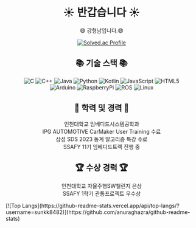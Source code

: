 <h1 align="center">☀️ 반갑습니다 ☀️</h1>
<p align="center">😄 강형남입니다.😄</p>
<div align="center">
  <a href="https://solved.ac/sunkk8482">
    <img src="http://mazassumnida.wtf/api/generate_badge?boj=sunkk8482" alt="Solved.ac Profile" />
  </a>
</div>
<h2 align="center">📚 기술 스택 📚</h2>
<div align="center">
  <img src="https://img.shields.io/badge/C-A8B9CC?style=for-the-badge&logo=C&logoColor=white" alt="C"/>
  <img src="https://img.shields.io/badge/C++-00599C?style=for-the-badge&logo=C++&logoColor=white" alt="C++"/>
  <img src="https://img.shields.io/badge/Java-007396?style=for-the-badge&logo=java&logoColor=white" alt="Java"/>
  <img src="https://img.shields.io/badge/Python-3776AB?style=for-the-badge&logo=python&logoColor=white" alt="Python"/>
  <img src="https://img.shields.io/badge/Kotlin-7F52FF?style=for-the-badge&logo=Kotlin&logoColor=white" alt="Kotlin"/>
  <img src="https://img.shields.io/badge/JavaScript-F7DF1E?style=for-the-badge&logo=javascript&logoColor=white" alt="JavaScript"/>
  <img src="https://img.shields.io/badge/HTML5-E34F26?style=for-the-badge&logo=html5&logoColor=white" alt="HTML5"/>
</div>
<div align="center">
  <img src="https://img.shields.io/badge/Arduino-00878F?style=for-the-badge&logo=Arduino&logoColor=white" alt="Arduino"/>
  <img src="https://img.shields.io/badge/RaspberryPi-A22846?style=for-the-badge&logo=RaspberryPi&logoColor=white" alt="RaspberryPi"/>
  <img src="https://img.shields.io/badge/ROS-22314E?style=for-the-badge&logo=ROS&logoColor=white" alt="ROS"/>
  <img src="https://img.shields.io/badge/Linux-FCC624?style=for-the-badge&logo=Linux&logoColor=white" alt="Linux"/>
</div>
<h2 align="center">📜 학력 및 경력 📜</h2>
<p align="center">
  인천대학교 임베디드시스템공학과<br/>
  IPG AUTOMOTIVE CarMaker User Training 수료<br/>
  삼성 SDS 2023 동계 알고리즘 특강 수료<br/>
  SSAFY 11기 임베디드트랙 진행 중<br/>
</p>
<h2 align="center">🏆 수상 경력 🏆</h2>
<p align="center">
  인천대학교 자율주행SW챌린지 은상<br/>
  SSAFY 1학기 관통프로젝트 우수상<br/>
</p>
[![Top Langs](https://github-readme-stats.vercel.app/api/top-langs/?username=sunkk8482)](https://github.com/anuraghazra/github-readme-stats)

<!--
**sunkk8482/sunkk8482** is a ✨ _special_ ✨ repository because its `README.md` (this file) appears on your GitHub profile.

Here are some ideas to get you started:

- 🔭 I’m currently working on ...
- 🌱 I’m currently learning ...
- 👯 I’m looking to collaborate on ...
- 🤔 I’m looking for help with ...
- 💬 Ask me about ...
- 📫 How to reach me: ...
- 😄 Pronouns: ...
- ⚡ Fun fact: ...
-->
